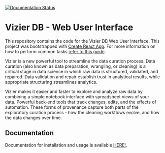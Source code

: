 [![Documentation Status](https://media.readthedocs.org/static/projects/badges/passing-flat.svg)](https://test-vizier-db.readthedocs.io/en/latest/)

# Vizier DB - Web User Interface

This repository contains the code for the Vizier DB Web User Interface. This project was bootstrapped with [Create React App](https://github.com/facebookincubator/create-react-app).
For more information on how to perform common tasks [refer to this guide](https://github.com/facebookincubator/create-react-app/blob/master/packages/react-scripts/template/README.md).

Vizier is a new powerful tool to streamline the data curation process. Data curation (also known as data preparation, wrangling, or cleaning) is a critical stage in data science in which raw data is structured, validated, and repaired. Data validation and repair establish trust in analytical results, while appropriate structuring streamlines analytics.

Vizier makes it easier and faster to explore and analyze raw data by combining a simple notebook interface with spreadsheet views of your data. Powerful back-end tools that track changes, edits, and the effects of automation. These forms of provenance capture both parts of the exploratory curation process - how the cleaning workflows evolve, and how the data changes over time.

## Documentation

Documentation for installation and usage is available [HERE!](http://test-vizier-db.readthedocs.io/en/latest/).
